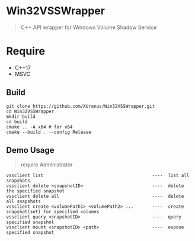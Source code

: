 # Win32VSSWrapper
 > C++ API wrapper for Windows Volume Shadow Service

# Require
 - C++17
 - MSVC

## Build
```
git clone https://github.com/XUranus/Win32VSSWrapper.git
cd Win32VSSWrapper
mkdir build
cd build
cmake .. -A x64 # for x64
cmake --build . --config Release
```

## Demo Usage
> require Administrator

```
vssclient list                                         ----  list all snapshots
vssclient delete <snapshotID>                          ----  delete the specified snapshot
vssclient delete all                                   ----  delete all snapshots
vssclient create <volumePath1> <volumePath2> ...       ----  create snapshot(set) for specified volumes
vssclient query <snapshotID>                           ----  query specified snapshot
vssclient mount <snapshotID> <path>                    ----  expose specified snapshot 
```
